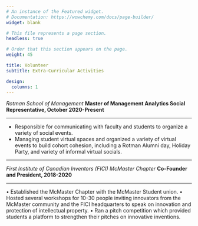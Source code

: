 ```yaml
---
# An instance of the Featured widget.
# Documentation: https://wowchemy.com/docs/page-builder/
widget: blank

# This file represents a page section.
headless: true

# Order that this section appears on the page.
weight: 45

title: Volunteer  
subtitle: Extra-Curricular Activities

design:
  columns: 1
---
```

*Rotman School of Management*
**Master of Management Analytics Social Representative, October 2020-Present**
***
  - Responsible for communicating with faculty and students to organize a variety of social events. 
  - Managing student virtual spaces and organized a variety of virtual events to build cohort cohesion, including a Rotman Alumni day, Holiday Party, and variety of informal virtual socials.

***

*First Institute of Canadian Inventors (FICI) McMaster Chapter*
**Co-Founder and President, 2018-2020**
***

•	Established the McMaster Chapter with the McMaster Student union.
•	Hosted several workshops for 10-30 people inviting innovators from the McMaster community and the FICI headquarters to speak on innovation and protection of intellectual property.
•	Ran a pitch competition which provided students a platform to strengthen their pitches on innovative inventions. 
